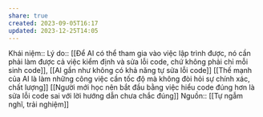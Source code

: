 ```yaml
---
share: true
created: 2023-09-05T16:17
updated: 2023-12-25T14:05
---
```

Khái niệm:: 
Lý do:: [[Để AI có thể tham gia vào việc lập trình được, nó cần phải làm được cả việc kiểm định và sửa lỗi code, chứ không phải chỉ mỗi sinh code]], [[AI gần như không có khả năng tự sửa lỗi code]] 
[[Thế mạnh của AI là làm những công việc cần tốc độ mà không đòi hỏi sự chính xác, chất lượng]] 
[[Người mới học nên bắt đầu bằng việc hiểu code đúng hơn là sửa lỗi code sai với lời hướng dẫn chưa chắc đúng]] 
Nguồn:: [[Tự ngẫm nghĩ, trải nghiệm]]